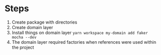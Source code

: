# Steps

1. Create package with directories
1. Create domain layer
1. Install things on domain layer `yarn workspace my-domain add faker mocha --dev`
1. The domain layer required factories when references were used within the project
